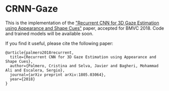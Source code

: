 # CRNN-Gaze

This is the implementation of the ["Recurrent CNN for 3D Gaze Estimation using Appearance and Shape Cues"](https://arxiv.org/abs/1805.03064) paper, accepted for BMVC 2018. Code and trained models will be available soon.

If you find it useful, please cite the following paper:
```
@article{palmero2018recurrent,
  title={Recurrent CNN for 3D Gaze Estimation using Appearance and Shape Cues},
  author={Palmero, Cristina and Selva, Javier and Bagheri, Mohammad Ali and Escalera, Sergio},
  journal={arXiv preprint arXiv:1805.03064},
  year={2018}
}
```
